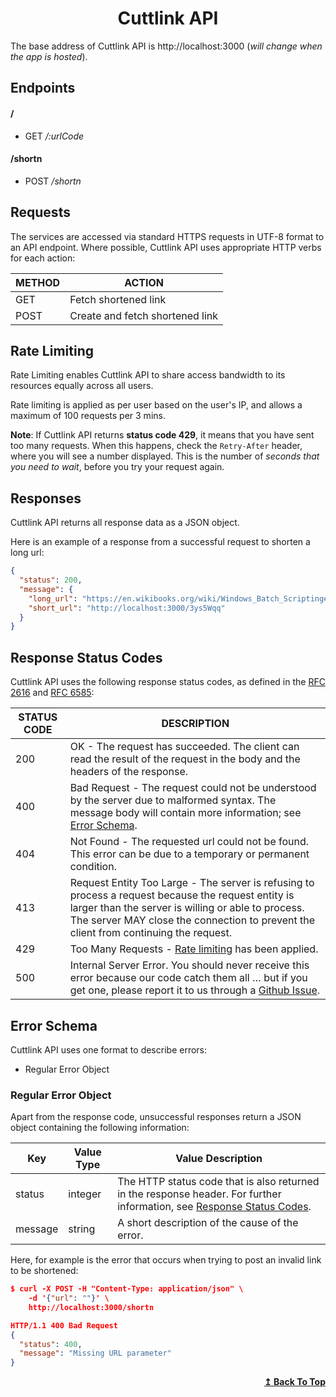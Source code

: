 <h1 id="header" align="center">Cuttlink API</h1>

The base address of Cuttlink API is http://localhost:3000 (_will change when the app is hosted_).

## Endpoints

#### /

- GET _/:urlCode_

#### /shortn

- POST _/shortn_

## Requests

The services are accessed via standard HTTPS requests in UTF-8 format to an API endpoint. Where possible, Cuttlink API uses appropriate HTTP verbs for each action:

| METHOD | ACTION                          |
| ------ | ------------------------------- |
| GET    | Fetch shortened link            |
| POST   | Create and fetch shortened link |

<h2 id="rate-limit">Rate Limiting</h2>

Rate Limiting enables Cuttlink API to share access bandwidth to its resources equally across all users.

Rate limiting is applied as per user based on the user's IP, and allows a maximum of 100 requests per 3 mins.

**Note**: If Cuttlink API returns **status code 429**, it means that you have sent too many requests. When this happens, check the `Retry-After` header, where you will see a number displayed. This is the number of _seconds that you need to wait_, before you try your request again.

<h2>Responses</h2>

Cuttlink API returns all response data as a JSON object.

Here is an example of a response from a successful request to shorten a long url:

```json
{
  "status": 200,
  "message": {
    "long_url": "https://en.wikibooks.org/wiki/Windows_Batch_Scripting#Using_the_Windows_command_interpreter",
    "short_url": "http://localhost:3000/3ys5Wqq"
  }
}
```

<h2 id="response-status-codes">Response Status Codes</h2>

Cuttlink API uses the following response status codes, as defined in the [RFC 2616](https://www.ietf.org/rfc/rfc2616.txt) and [RFC 6585](https://www.ietf.org/rfc/rfc6585.txt):

| STATUS CODE | DESCRIPTION                                                                                                                                                                                                                                       |
| ----------- | ------------------------------------------------------------------------------------------------------------------------------------------------------------------------------------------------------------------------------------------------- |
| 200         | OK - The request has succeeded. The client can read the result of the request in the body and the headers of the response.                                                                                                                        |
| 400         | Bad Request - The request could not be understood by the server due to malformed syntax. The message body will contain more information; see <a href="#error-schema">Error Schema</a>.                                                            |
| 404         | Not Found - The requested url could not be found. This error can be due to a temporary or permanent condition.                                                                                                                                    |
| 413         | Request Entity Too Large - The server is refusing to process a request because the request entity is larger than the server is willing or able to process. The server MAY close the connection to prevent the client from continuing the request. |
| 429         | Too Many Requests - <a href="#rate-limit">Rate limiting</a> has been applied.                                                                                                                                                                     |
| 500         | Internal Server Error. You should never receive this error because our code catch them all … but if you get one, please report it to us through a [Github Issue](https://github.com/danBamikiya/cuttlink/issues/new).                             |

<h2 id="error-schema">Error Schema</h2>

Cuttlink API uses one format to describe errors:

- Regular Error Object

### Regular Error Object

Apart from the response code, unsuccessful responses return a JSON object containing the following information:

| Key     | Value Type | Value Description                                                                                                                                           |
| ------- | ---------- | ----------------------------------------------------------------------------------------------------------------------------------------------------------- |
| status  | integer    | The HTTP status code that is also returned in the response header. For further information, see <a href="#response-status-codes">Response Status Codes</a>. |
| message | string     | A short description of the cause of the error.                                                                                                              |

Here, for example is the error that occurs when trying to post an invalid link to be shortened:

```json
$ curl -X POST -H "Content-Type: application/json" \
    -d '{"url": ""}' \
    http://localhost:3000/shortn

HTTP/1.1 400 Bad Request
{
  "status": 400,
  "message": "Missing URL parameter"
}
```

<div align="right">
  <b><a href="#header">↥ Back To Top</a></b>
</div>
